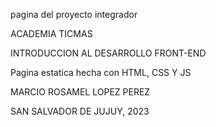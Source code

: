 pagina del proyecto integrador

ACADEMIA TICMAS

INTRODUCCION AL DESARROLLO FRONT-END

Pagina estatica hecha con HTML, CSS Y JS

MARCIO ROSAMEL LOPEZ PEREZ

SAN SALVADOR DE JUJUY, 2023

